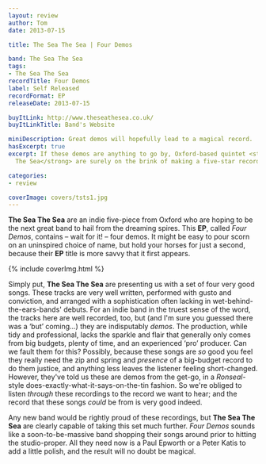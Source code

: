 ```yaml
---
layout: review
author: Tom
date: 2013-07-15

title: The Sea The Sea | Four Demos

band: The Sea The Sea
tags:
- The Sea The Sea
recordTitle: Four Demos
label: Self Released
recordFormat: EP
releaseDate: 2013-07-15

buyItLink: http://www.theseathesea.co.uk/
buyItLinkTitle: Band's Website

miniDescription: Great demos will hopefully lead to a magical record. 
hasExcerpt: true
excerpt: If these demos are anything to go by, Oxford-based quintet <strong>The Sea
  The Sea</strong> are surely on the brink of making a five-star record.

categories:
- review

coverImage: covers/tsts1.jpg
---
```


**The Sea The Sea** are an indie five-piece from Oxford who are hoping to be the next great band to hail from the dreaming spires. This **EP**, called *Four Demos*, contains – wait for it! – four demos. It might be easy to pour scorn on an uninspired choice of name, but hold your horses for just a second, because their **EP** title is more savvy that it first appears.

<div>{% include coverImg.html %}</div>

Simply put, **The Sea The Sea** are presenting us with a set of four very good songs. These tracks are very well written, performed with gusto and conviction, and arranged with a sophistication often lacking in wet-behind-the-ears-bands' debuts. For an indie band in the truest sense of the word, the tracks here are well recorded, too, but (and I'm sure you guessed there was a ‘but’ coming...) they are indisputably _demos_. The production, while tidy and professional, lacks the sparkle and flair that generally only comes from big budgets, plenty of time, and an experienced ‘pro’ producer. Can we fault them for this? Possibly, because these songs are _so_ good you feel they really need the zip and spring and _presence_ of a big-budget record to do them justice, and anything less leaves the listener feeling short-changed. However, they've told us these are demos from the get-go, in a *Ronseal*-style does-exactly-what-it-says-on-the-tin fashion. So we're obliged to listen _through_ these recordings to the record we want to hear; and the record that these songs _could_ be from is very good indeed.

Any new band would be rightly proud of these recordings, but **The Sea The Sea** are clearly capable of taking this set much further. *Four Demos* sounds like a soon-to-be-massive band shopping their songs around prior to hitting the studio-proper. All they need now is a Paul Epworth or a Peter Katis to add a little polish, and the result will no doubt be magical.


